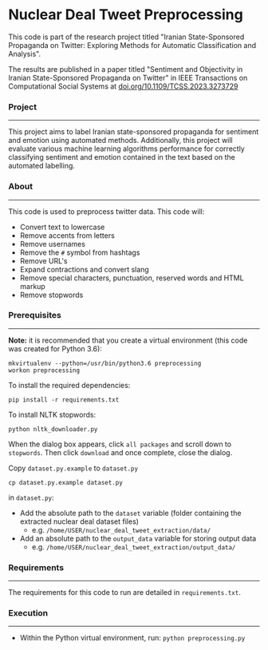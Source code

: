  <h1>Nuclear Deal Tweet Preprocessing</h1>
<!-- <hr style="margin:10px 0;padding:0;"/> -->

This code is part of the research project titled "Iranian State-Sponsored Propaganda on Twitter: Exploring Methods for Automatic Classification and Analysis".

The results are published in a paper titled "Sentiment and Objectivity in Iranian State-Sponsored Propaganda on Twitter" in IEEE Transactions on Computational Social Systems at [doi.org/10.1109/TCSS.2023.3273729](https://doi.org/10.1109/TCSS.2023.3273729)

<h3>Project</h3>
<hr style="margin:10px 0;padding:0;"/>

This project aims to label Iranian state-sponsored propaganda for sentiment and emotion using automated methods. Additionally, this project will evaluate various machine learning algorithms performance for correctly classifying sentiment and emotion contained in the text based on the automated labelling.


<h3>About</h3>
<hr style="margin:10px 0;padding:0;"/>

This code is used to preprocess twitter data. This code will:
* Convert text to lowercase
* Remove accents from letters
* Remove usernames
* Remove the `#` symbol from hashtags
* Remove URL's
* Expand contractions and convert slang
* Remove special characters, punctuation, reserved words and HTML markup
* Remove stopwords

<h3>Prerequisites</h3>
<hr style="margin:10px 0;padding:0;"/>

**Note:** it is recommended that you create a virtual environment (this code was created for Python 3.6):

    mkvirtualenv --python=/usr/bin/python3.6 preprocessing
    workon preprocessing


To install the required dependencies:

    pip install -r requirements.txt

To install NLTK stopwords:

    python nltk_downloader.py
When the dialog box appears, click `all packages` and scroll down to `stopwords`. Then click `download` and once complete, close the dialog.

Copy `dataset.py.example` to `dataset.py`

    cp dataset.py.example dataset.py

in `dataset.py`:
- Add the absolute path to the `dataset` variable (folder containing the extracted nuclear deal dataset files)
  - e.g. `/home/USER/nuclear_deal_tweet_extraction/data/`
- Add an absolute path to the `output_data` variable for storing output data
  - e.g. `/home/USER/nuclear_deal_tweet_extraction/output_data/`

<h3>Requirements</h3>
<hr style="margin:10px 0;padding:0;"/>

The requirements for this code to run are detailed in `requirements.txt`.

<h3>Execution</h3>
<hr style="margin:10px 0;padding:0;"/>

- Within the Python virtual environment, run:
`python preprocessing.py`
